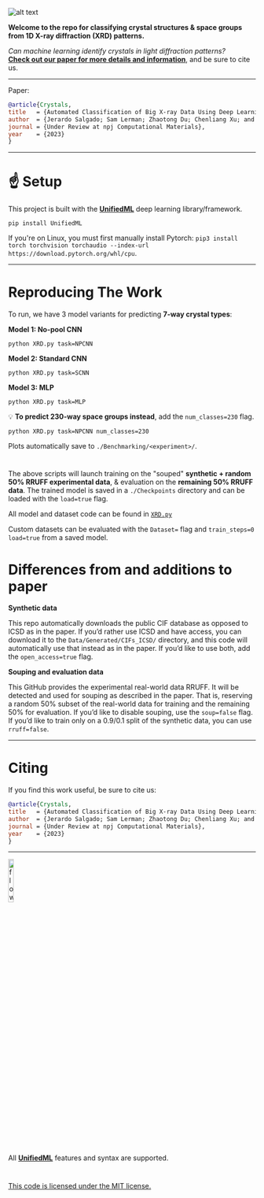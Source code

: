 ![alt text](https://i.imgur.com/0Qp4YOb.png)

**Welcome to the repo for classifying crystal structures & space groups from 1D X-ray diffraction (XRD) patterns.**

*Can machine learning identify crystals in light diffraction patterns?* </br>
**[Check out our paper for more details and information]()**, and be sure to cite us.
 
---

Paper:

```bibtex
@article{Crystals,
title   = {Automated Classification of Big X-ray Data Using Deep Learning Models},
author  = {Jerardo Salgado; Sam Lerman; Zhaotong Du; Chenliang Xu; and Niaz Abdolrahim},
journal = {Under Review at npj Computational Materials},
year    = {2023}
}
```

---

# :point_up: Setup

This project is built with the **[UnifiedML](https://github.com/AGI-init/UnifiedML)** deep learning library/framework.

```console
pip install UnifiedML
```

If you're on Linux, you must first manually install Pytorch: ```pip3 install torch torchvision torchaudio --index-url https://download.pytorch.org/whl/cpu```.

---

# Reproducing The Work

To run, we have 3 model variants for predicting **7-way crystal types**:

**Model 1: No-pool CNN**

```console
python XRD.py task=NPCNN
```

**Model 2: Standard CNN**

```console
python XRD.py task=SCNN
```

**Model 3: MLP**

```console
python XRD.py task=MLP
```

:bulb: **To predict 230-way space groups instead**, add the ```num_classes=230``` flag.

```console
python XRD.py task=NPCNN num_classes=230
```

Plots automatically save to ```./Benchmarking/<experiment>/```.

#

The above scripts will launch training on the "souped" **synthetic + random 50% RRUFF experimental data**, & evaluation on the **remaining 50% RRUFF data**. The trained model is saved in a ```./Checkpoints``` directory and can be loaded with the ```load=true``` flag.

All model and dataset code can be found in [```XRD.py```](XRD.py)

Custom datasets can be evaluated with the ```Dataset=``` flag and ```train_steps=0 load=true``` from a saved model.

# Differences from and additions to paper

**Synthetic data**

This repo automatically downloads the public CIF database as opposed to ICSD as in the paper. If you’d rather use ICSD and have access, you can download it to the ```Data/Generated/CIFs_ICSD/``` directory, and this code will automatically use that instead as in the paper. If you’d like to use both, add the ```open_access=true``` flag.

**Souping and evaluation data**

This GitHub provides the experimental real-world data RRUFF. It will be detected and used for souping as described in the paper. That is, reserving a random 50% subset of the real-world data for training and the remaining 50% for evaluation. If you’d like to disable souping, use the ```soup=false``` flag. If you’d like to train only on a 0.9/0.1 split of the synthetic data, you can use ```rruff=false```.

---

# Citing

If you find this work useful, be sure to cite us:

```bibtex
@article{Crystals,
title   = {Automated Classification of Big X-ray Data Using Deep Learning Models},
author  = {Jerardo Salgado; Sam Lerman; Zhaotong Du; Chenliang Xu; and Niaz Abdolrahim},
journal = {Under Review at npj Computational Materials},
year    = {2023}
}
```

---

<a href="http://www.github.com/AGI-init/UnifiedML" target="_blank">
<img width="15%" alt="flowchart" src="https://i.imgur.com/Ya9FpIJ.png">
</a>

All **[UnifiedML](https://github.com/AGI-init/UnifiedML)** features and syntax are supported.

#

[This code is licensed under the MIT license.](MIT_LICENSE)
